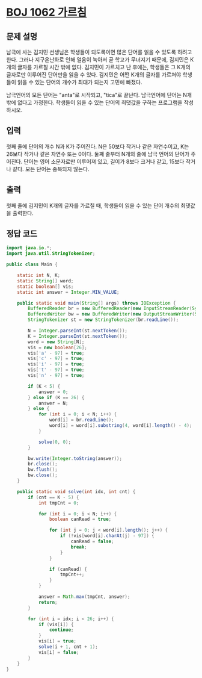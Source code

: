 # [BOJ 1062 가르침](https://www.acmicpc.net/problem/1062)

## 문제 설명

남극에 사는 김지민 선생님은 학생들이 되도록이면 많은 단어를 읽을 수 있도록 하려고 한다. 그러나 지구온난화로 인해 얼음이 녹아서 곧 학교가 무너지기 때문에, 김지민은 K개의 글자를 가르칠 시간 밖에 없다. 김지민이 가르치고 난 후에는, 학생들은 그 K개의 글자로만 이루어진 단어만을 읽을 수 있다. 김지민은 어떤 K개의 글자를 가르쳐야 학생들이 읽을 수 있는 단어의 개수가 최대가 되는지 고민에 빠졌다.

남극언어의 모든 단어는 "anta"로 시작되고, "tica"로 끝난다. 남극언어에 단어는 N개 밖에 없다고 가정한다. 학생들이 읽을 수 있는 단어의 최댓값을 구하는 프로그램을 작성하시오.

## 입력

첫째 줄에 단어의 개수 N과 K가 주어진다. N은 50보다 작거나 같은 자연수이고, K는 26보다 작거나 같은 자연수 또는 0이다. 둘째 줄부터 N개의 줄에 남극 언어의 단어가 주어진다. 단어는 영어 소문자로만 이루어져 있고, 길이가 8보다 크거나 같고, 15보다 작거나 같다. 모든 단어는 중복되지 않는다.

## 출력

첫째 줄에 김지민이 K개의 글자를 가르칠 때, 학생들이 읽을 수 있는 단어 개수의 최댓값을 출력한다.

## 정답 코드

```java
import java.io.*;
import java.util.StringTokenizer;

public class Main {

	static int N, K;
	static String[] word;
	static boolean[] vis;
	static int answer = Integer.MIN_VALUE;

	public static void main(String[] args) throws IOException {
		BufferedReader br = new BufferedReader(new InputStreamReader(System.in));
		BufferedWriter bw = new BufferedWriter(new OutputStreamWriter(System.out));
		StringTokenizer st = new StringTokenizer(br.readLine());

		N = Integer.parseInt(st.nextToken());
		K = Integer.parseInt(st.nextToken());
		word = new String[N];
		vis = new boolean[26];
		vis['a' - 97] = true;
		vis['c' - 97] = true;
		vis['i' - 97] = true;
		vis['t' - 97] = true;
		vis['n' - 97] = true;

		if (K < 5) {
			answer = 0;
		} else if (K == 26) {
			answer = N;
		} else {
			for (int i = 0; i < N; i++) {
				word[i] = br.readLine();
				word[i] = word[i].substring(4, word[i].length() - 4);
			}

			solve(0, 0);
		}

		bw.write(Integer.toString(answer));
		br.close();
		bw.flush();
		bw.close();
	}

	public static void solve(int idx, int cnt) {
		if (cnt == K - 5) {
			int tmpCnt = 0;

			for (int i = 0; i < N; i++) {
				boolean canRead = true;

				for (int j = 0; j < word[i].length(); j++) {
					if (!vis[word[i].charAt(j) - 97]) {
						canRead = false;
						break;
					}
				}

				if (canRead) {
					tmpCnt++;
				}
			}

			answer = Math.max(tmpCnt, answer);
			return;
		}

		for (int i = idx; i < 26; i++) {
			if (vis[i]) {
				continue;
			}
			vis[i] = true;
			solve(i + 1, cnt + 1);
			vis[i] = false;
		}
	}
}
```
